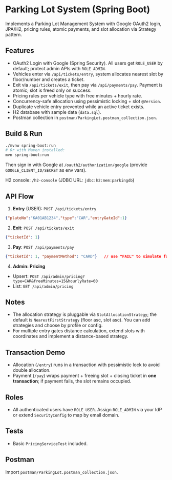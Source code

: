 # Parking Lot System (Spring Boot)

Implements a Parking Lot Management System with Google OAuth2 login, JPA/H2, pricing rules, atomic payments, and slot allocation via Strategy pattern.

## Features
- OAuth2 Login with Google (Spring Security). All users get `ROLE_USER` by default; protect admin APIs with `ROLE_ADMIN`.
- Vehicles enter via `/api/tickets/entry`, system allocates nearest slot by floor/number and creates a ticket.
- Exit via `/api/tickets/exit`, then pay via `/api/payments/pay`. Payment is atomic; slot is freed only on success.
- Pricing rules per vehicle type with free minutes + hourly rate.
- Concurrency-safe allocation using pessimistic locking + slot `@Version`.
- Duplicate vehicle entry prevented while an active ticket exists.
- H2 database with sample data (`data.sql`).
- Postman collection in `postman/ParkingLot.postman_collection.json`.

## Build & Run
```bash
./mvnw spring-boot:run
# Or with Maven installed:
mvn spring-boot:run
```
Then sign in with Google at `/oauth2/authorization/google` (provide `GOOGLE_CLIENT_ID/SECRET` as env vars).

H2 console: `/h2-console` (JDBC URL: `jdbc:h2:mem:parkingdb`)

## API Flow
1. **Entry** (USER): `POST /api/tickets/entry`
```json
{"plateNo":"KA01AB1234","type":"CAR","entryGateId":1}
```
2. **Exit**: `POST /api/tickets/exit`
```json
{"ticketId": 1}
```
3. **Pay**: `POST /api/payments/pay`
```json
{"ticketId": 1, "paymentMethod": "CARD"}   // use "FAIL" to simulate failure
```
4. **Admin: Pricing**
- Upsert: `POST /api/admin/pricing?type=CAR&freeMinutes=15&hourlyRate=60`
- List: `GET /api/admin/pricing`

## Notes
- The allocation strategy is pluggable via `SlotAllocationStrategy`; the default is `NearestFirstStrategy` (floor asc, slot asc). You can add strategies and choose by profile or config.
- For multiple entry gates distance calculation, extend slots with coordinates and implement a distance-based strategy.

## Transaction Demo
- Allocation (`/entry`) runs in a transaction with pessimistic lock to avoid double allocation.
- Payment (`/pay`) wraps payment + freeing slot + closing ticket in **one transaction**; if payment fails, the slot remains occupied.

## Roles
- All authenticated users have `ROLE_USER`. Assign `ROLE_ADMIN` via your IdP or extend `SecurityConfig` to map by email domain.

## Tests
- Basic `PricingServiceTest` included.

## Postman
Import `postman/ParkingLot.postman_collection.json`.
